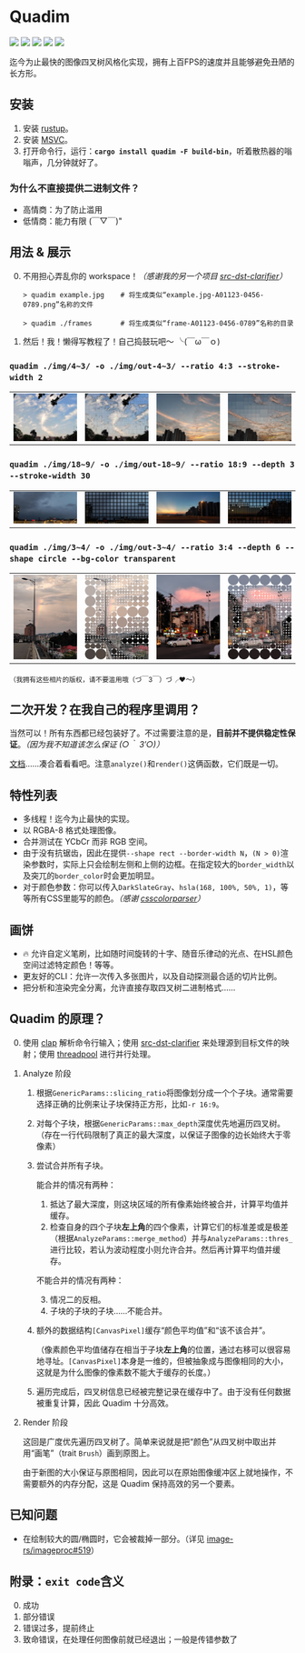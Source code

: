 # Quadim

[![](https://img.shields.io/crates/v/quadim)](https://crates.io/crates/quadim)
[![](https://img.shields.io/crates/d/quadim)](https://crates.io/crates/quadim)
[![](https://img.shields.io/crates/l/quadim)](#)
[![](https://img.shields.io/docsrs/quadim)](https://docs.rs/quadim)
[![](https://img.shields.io/github/stars/eternal-io/quadim?style=social)](https://github.com/eternal-io/quadim)

迄今为止最快的图像四叉树风格化实现，拥有上百FPS的速度并且能够避免丑陋的长方形。

## 安装

1. 安装 [rustup](https://www.rust-lang.org/zh-CN/tools/install)。
2. 安装 [MSVC](https://visualstudio.microsoft.com/zh-hans/visual-cpp-build-tools/)。
3. 打开命令行，运行：**`cargo install quadim -F build-bin`**，听着散热器的嗡嗡声，几分钟就好了。

### 为什么不直接提供二进制文件？

- 高情商：为了防止滥用
- 低情商：能力有限 (￣▽￣)"

## 用法 & 展示

0. 不用担心弄乱你的 workspace！*（感谢我的另一个项目 [src-dst-clarifier](https:github.com/eternal-io/src-dst-clarifier)）*

    ``` shell
    > quadim example.jpg    # 将生成类似“example.jpg-A01123-0456-0789.png”名称的文件

    > quadim ./frames       # 将生成类似“frame-A01123-0456-0789”名称的目录
    ```

1. 然后！我！懒得写教程了！自己捣鼓玩吧～ ╰(￣ω￣ｏ)

### `quadim ./img/4~3/ -o ./img/out-4~3/ --ratio 4:3 --stroke-width 2`

<table style="table-layout:fixed;width:100%"><tr>
    <td><img src="./img/4~3/cloud-wandering.jpg" /></td>
    <td><img src="./img/out-4~3/cloud-wandering.png" /></td>
    <td><img src="./img/4~3/parallel-flare.jpg" /></td>
    <td><img src="./img/out-4~3/parallel-flare.png" /></td>
</tr></table>

### `quadim ./img/18~9/ -o ./img/out-18~9/ --ratio 18:9 --depth 3 --stroke-width 30`

<table style="table-layout:fixed;width:100%"><tr>
    <td><img src="./img/18~9/dash-over-night.jpg" /></td>
    <td><img src="./img/out-18~9/dash-over-night.png" /></td>
    <td><img src="./img/18~9/transiting.jpg" /></td>
    <td><img src="./img/out-18~9/transiting.png" /></td>
</tr></table>

### `quadim ./img/3~4/ -o ./img/out-3~4/ --ratio 3:4 --depth 6 --shape circle --bg-color transparent`

<table style="table-layout:fixed;width:100%"><tr>
    <td><img src="./img/3~4/falling-rainbow.jpg" /></td>
    <td><img src="./img/out-3~4/falling-rainbow.png" /></td>
    <td><img src="./img/3~4/initial-caps.jpg" /></td>
    <td><img src="./img/out-3~4/initial-caps.png" /></td>
</tr></table>

<sub>（我拥有这些相片的版权，请不要滥用哦（づ￣3￣）づ╭❤～）</sub>

## 二次开发？在我自己的程序里调用？

当然可以！所有东西都已经包装好了。不过需要注意的是，**目前并不提供稳定性保证**。*（因为我不知道该怎么保证 (○｀ 3′○)）*

[文档](https://docs.rs/quadim)……凑合着看看吧。注意`analyze()`和`render()`这俩函数，它们既是一切。

## 特性列表

- 多线程！迄今为止最快的实现。
- 以 RGBA-8 格式处理图像。
- 合并测试在 YCbCr 而非 RGB 空间。
- 由于没有抗锯齿，因此在提供`--shape rect --border-width N`，`(N > 0)`渲染参数时，实际上只会绘制左侧和上侧的边框。在指定较大的`border_width`以及突兀的`border_color`时会更加明显。
- 对于颜色参数：你可以传入`DarkSlateGray`、`hsla(168, 100%, 50%, 1)`，等等所有CSS里能写的颜色。*（感谢 [csscolorparser](https://github.com/mazznoer/csscolorparser-rs)）*

## 画饼

- 🔥 允许自定义笔刷，比如随时间旋转的十字、随音乐律动的光点、在HSL颜色空间过滤特定颜色！等等。
- 更友好的CLI：允许一次传入多张图片，以及自动探测最合适的切片比例。
- 把分析和渲染完全分离，允许直接存取四叉树二进制格式……

## Quadim 的原理？

0. 使用 [clap](https://github.com/clap-rs/clap) 解析命令行输入；使用 [src-dst-clarifier](https:github.com/eternal-io/src-dst-clarifier) 来处理源到目标文件的映射；使用 [threadpool](https://github.com/rust-threadpool/rust-threadpool) 进行并行处理。

1. Analyze 阶段

    1. 根据`GenericParams::slicing_ratio`将图像划分成一个个子块。通常需要选择正确的比例来让子块保持正方形，比如`-r 16:9`。

    2. 对每个子块，根据`GenericParams::max_depth`深度优先地遍历四叉树。（存在一行代码限制了真正的最大深度，以保证子图像的边长始终大于零像素）

    3. 尝试合并所有子块。

        能合并的情况有两种：

        1. 抵达了最大深度，则这块区域的所有像素始终被合并，计算平均值并缓存。
        2. 检查自身的四个子块**左上角**的四个像素，计算它们的标准差或是极差（根据`AnalyzeParams::merge_method`）并与`AnalyzeParams::thres_`进行比较，若认为波动程度小则允许合并。然后再计算平均值并缓存。

        不能合并的情况有两种：

        3. 情况二的反相。
        4. 子块的子块的子块……不能合并。

    4. 额外的数据结构`[CanvasPixel]`缓存“颜色平均值”和“该不该合并”。

        （像素颜色平均值储存在相当于子块**左上角**的位置，通过右移可以很容易地寻址。`[CanvasPixel]`本身是一维的，但被抽象成与图像相同的大小，这就是为什么图像的像素数不能大于缓存的长度。）

    5. 遍历完成后，四叉树信息已经被完整记录在缓存中了。由于没有任何数据被重复计算，因此 Quadim 十分高效。

2. Render 阶段

    这回是广度优先遍历四叉树了。简单来说就是把“颜色”从四叉树中取出并用“画笔”（trait `Brush`）画到原图上。

    由于新图的大小保证与原图相同，因此可以在原始图像缓冲区上就地操作，不需要额外的内存分配，这是 Quadim 保持高效的另一个要素。

## 已知问题

- 在绘制较大的圆/椭圆时，它会被裁掉一部分。（详见 [image-rs/imageproc#519](https://github.com/image-rs/imageproc/issues/519)）

## 附录：`exit code`含义

0. 成功
1. 部分错误
2. 错误过多，提前终止
3. 致命错误，在处理任何图像前就已经退出；一般是传错参数了
